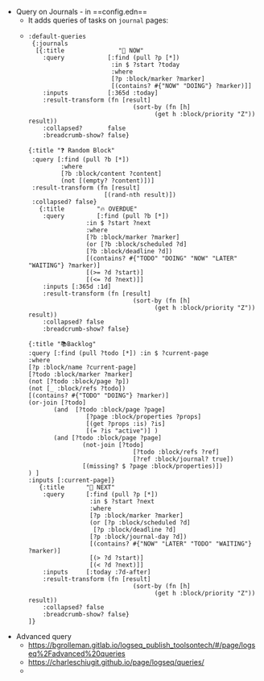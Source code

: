 - Query on Journals - in ==config.edn==
	- It adds queries of tasks on `journal` pages:
	- ```edn
	  :default-queries
	   {:journals
	    [{:title               "🔨 NOW"
	      :query            [:find (pull ?p [*])
	                         :in $ ?start ?today
	                         :where
	                         [?p :block/marker ?marker]
	                         [(contains? #{"NOW" "DOING"} ?marker)]]
	      :inputs           [:365d :today]
	      :result-transform (fn [result]
	                               (sort-by (fn [h]
	                                     (get h :block/priority "Z")) result))
	      :collapsed?       false
	      :breadcrumb-show? false}  
	  
	  {:title "❓ Random Block"
	   :query [:find (pull ?b [*])
	           :where
	           [?b :block/content ?content]
	           (not [(empty? ?content)])]
	   :result-transform (fn [result]
	                       [(rand-nth result)])
	   :collapsed? false}
	     {:title         "🔥 OVERDUE"
	      :query         [:find (pull ?b [*])
	                  :in $ ?start ?next
	                  :where
	                  [?b :block/marker ?marker]
	                  (or [?b :block/scheduled ?d]
	                  [?b :block/deadline ?d])
	                  [(contains? #{"TODO" "DOING" "NOW" "LATER" "WAITING"} ?marker)]
	                  [(>= ?d ?start)]
	                  [(<= ?d ?next)]]
	      :inputs [:365d :1d]
	      :result-transform (fn [result]
	                               (sort-by (fn [h]
	                                     (get h :block/priority "Z")) result))
	      :collapsed? false
	      :breadcrumb-show? false}
	  
	  {:title "📚Backlog"
	  :query [:find (pull ?todo [*]) :in $ ?current-page
	  :where
	  [?p :block/name ?current-page]
	  [?todo :block/marker ?marker]
	  (not [?todo :block/page ?p])
	  (not [_ :block/refs ?todo])
	  [(contains? #{"TODO" "DOING"} ?marker)]
	  (or-join [?todo]
	         (and  [?todo :block/page ?page]
	                  [?page :block/properties ?props]
	                  [(get ?props :is) ?is]
	                  [(= ?is "active")] )
	         (and [?todo :block/page ?page]
	                 (not-join [?todo]
	                               [?todo :block/refs ?ref]
	                               [?ref :block/journal? true])
	                 [(missing? $ ?page :block/properties)])
	  ) ]
	  :inputs [:current-page]}
	     {:title      "📅 NEXT"
	      :query      [:find (pull ?p [*])
	                   :in $ ?start ?next
	                   :where
	                   [?p :block/marker ?marker]
	                   (or [?p :block/scheduled ?d]
	                    [?p :block/deadline ?d]
	                   [?p :block/journal-day ?d])
	                   [(contains? #{"NOW" "LATER" "TODO" "WAITING"} ?marker)]
	                   [(> ?d ?start)]
	                   [(< ?d ?next)]]
	      :inputs     [:today :7d-after]
	      :result-transform (fn [result]
	                               (sort-by (fn [h]
	                                     (get h :block/priority "Z")) result))
	      :collapsed? false
	      :breadcrumb-show? false}
	  ]}
	  ```
- Advanced query
	- https://bgrolleman.gitlab.io/logseq_publish_toolsontech/#/page/logseq%2Fadvanced%20queries
	- https://charleschiugit.github.io/page/logseq/queries/
	-